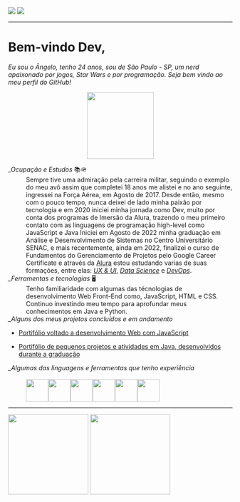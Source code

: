 <a target="_blank" href="https://www.linkedin.com/in/angelo-baracho-abf/" alt="Perfil do LinkedIn"><img src="https://img.shields.io/badge/LinkedIn-0077B5?style=for-the-badge&logo=linkedin&logoColor=white" /></a>  <a target="_blank" href="https://codepen.io/angelo-ferreira"><img src="https://img.shields.io/badge/Codepen-000000?style=for-the-badge&logo=codepen&logoColor=white"/></a>

-------------------------------------------------------------------------------------------------
# Bem-vindo Dev,
 _*Eu sou o Ângelo, tenho 24 anos, sou de São Paulo - SP, um nerd apaixonado por jogos, Star Wars e por programação. Seja bem vindo ao meu perfil do GitHub!*_
 <p dir="auto" align="center"><img src="https://c.tenor.com/X3xgtM3zFZkAAAAd/captain-rex-rex.gif" width="150" height="150"/></p>
<span> 
<dl>
 <dt><em>_Ocupação e Estudos</em> 📚🪖</dt>
    <dd>Sempre tive uma admiração pela carreira militar, seguindo o exemplo do meu avô assim que completei 18 anos me alistei e no ano seguinte, ingressei na Força Aérea, em Agosto de 2017. Desde então, mesmo com o pouco tempo, nunca deixei de lado minha paixão por tecnologia e em 2020 iniciei minha jornada como Dev, muito por conta dos programas de Imersão da Alura, trazendo o meu primeiro contato com as linguagens de programação high-level como JavaScript e Java 
     Iniciei em Agosto de 2022 minha graduação em Análise e Desenvolvimento de Sistemas no Centro Universitário SENAC, e mais recentemente, ainda em 2022, finalizei o curso de Fundamentos do Gerenciamento de Projetos pelo Google Career Certificate e através da <a target="_blank" href="https://cursos.alura.com.br/user/ferreira-angelo98" alt="Meu perfil da Alura">Alura</a> estou estudando varias de suas formações, entre elas: <a target="_blank" href="https://cursos.alura.com.br/category/design-ux"><em>UX & UI</em></a>, <a target="_blank" href="https://cursos.alura.com.br/category/data-science"><em>Data Science</em></a> e <a target="_blank" href="https://cursos.alura.com.br/category/devops"><em>DevOps</em></a>.</dd>
  <dt><em>_Ferramentas e tecnologias</em> 🖥️</dt>
    <dd> Tenho familiaridade com algumas das técnologias de desenvolvimento Web Front-End como, JavaScript, HTML e CSS. Continuo investindo meu tempo para aprofundar meus conhecimentos em Java e Python.
    </dd>
<dt><em>_Alguns dos meus projetos concluídos e em andamento</em></dt>

   - [Portifólio voltado a desenvolvimento Web com JavaScript](https://github.com/Anbfer/portifolio)
   
   - [Portifólio de pequenos projetos e atividades em Java, desenvolvidos durante a graduação](https://github.com/Anbfer/Projetos_Senac_ADO)
   
  <dt><em>_Algumas das linguagens e ferramentas que tenho experiência</em></dt></br>
    <dd>
<img src="https://cdn.jsdelivr.net/gh/devicons/devicon/icons/html5/html5-plain-wordmark.svg" width="50" height="50"/><img src="https://cdn.jsdelivr.net/gh/devicons/devicon/icons/css3/css3-original.svg" width="50" height="50"/><img src="https://cdn.jsdelivr.net/gh/devicons/devicon/icons/javascript/javascript-plain.svg" width="50" height="50"/><img src="https://cdn.jsdelivr.net/gh/devicons/devicon/icons/java/java-original.svg" width="50" height="50"/><img src="https://cdn.jsdelivr.net/gh/devicons/devicon/icons/vscode/vscode-original.svg" width="50" height="50"/><img src="https://cdn.jsdelivr.net/gh/devicons/devicon/icons/wordpress/wordpress-plain.svg" width="50" height="50"/>
    </dd>
</dl>
</span>

---

<div>
<a target="_blank" href="https://github.com/anbfer"></a>
<img height="180em" src="https://github-readme-stats.vercel.app/api/top-langs/?username=anbfer&&layout=compact&theme=dark"/>
<img height="180em" src="https://github-readme-stats.vercel.app/api?username=anbfer&show_icons=true&theme=dark&include_all_commits=true&count_private=true"/>
</div>
<!---
Anbfer/Anbfer is a ✨ special ✨ repository because its `README.md` (this file) appears on your GitHub profile.
You can click the Preview link to take a look at your changes.
https://github.com/adam-p/markdown-here/wiki/Markdown-Cheatsheet#blockquotes
https://github.com/anuraghazra/github-readme-stats
--->
